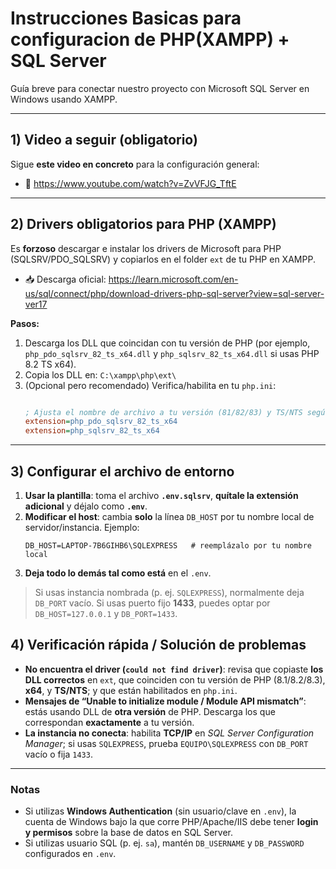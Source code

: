 # Instrucciones Basicas para configuracion de PHP(XAMPP) + SQL Server

Guía breve para conectar nuestro proyecto con Microsoft SQL Server en Windows usando XAMPP.

---

## 1) Video a seguir (obligatorio)
Sigue **este video en concreto** para la configuración general:
- 🎥 https://www.youtube.com/watch?v=ZvVFJG_TftE

---

## 2) Drivers obligatorios para PHP (XAMPP)
Es **forzoso** descargar e instalar los drivers de Microsoft para PHP (SQLSRV/PDO_SQLSRV) y copiarlos en el folder `ext` de tu PHP en XAMPP.

- 📥 Descarga oficial: https://learn.microsoft.com/en-us/sql/connect/php/download-drivers-php-sql-server?view=sql-server-ver17

**Pasos:**  
1. Descarga los DLL que coincidan con tu versión de PHP (por ejemplo, `php_pdo_sqlsrv_82_ts_x64.dll` y `php_sqlsrv_82_ts_x64.dll` si usas PHP 8.2 TS x64).  
2. Copia los DLL en: `C:\xampp\php\ext\`  
3. (Opcional pero recomendado) Verifica/habilita en tu `php.ini`:
   ```ini
   
   ; Ajusta el nombre de archivo a tu versión (81/82/83) y TS/NTS según corresponda:
   extension=php_pdo_sqlsrv_82_ts_x64
   extension=php_sqlsrv_82_ts_x64
   ```

 
---

## 3) Configurar el archivo de entorno
1. **Usar la plantilla**: toma el archivo **`.env.sqlsrv`**, **quítale la extensión adicional** y déjalo como **`.env`**.  
2. **Modificar el host**: cambia **solo** la línea `DB_HOST` por tu nombre local de servidor/instancia. Ejemplo:
   ```env
   DB_HOST=LAPTOP-7B6GIHB6\SQLEXPRESS   # reemplázalo por tu nombre local
   ```
3. **Deja todo lo demás tal como está** en el `.env`.

> Si usas instancia nombrada (p. ej. `SQLEXPRESS`), normalmente deja `DB_PORT` vacío. Si usas puerto fijo **1433**, puedes optar por `DB_HOST=127.0.0.1` y `DB_PORT=1433`.

 

## 4) Verificación rápida / Solución de problemas
- **No encuentra el driver (`could not find driver`)**: revisa que copiaste **los DLL correctos** en `ext`, que coinciden con tu versión de PHP (8.1/8.2/8.3), **x64**, y **TS/NTS**; y que están habilitados en `php.ini`.
- **Mensajes de “Unable to initialize module / Module API mismatch”**: estás usando DLL de **otra versión** de PHP. Descarga los que correspondan **exactamente** a tu versión.
- **La instancia no conecta**: habilita **TCP/IP** en *SQL Server Configuration Manager*; si usas `SQLEXPRESS`, prueba `EQUIPO\SQLEXPRESS` con `DB_PORT` vacío o fija `1433`.

---

### Notas
- Si utilizas **Windows Authentication** (sin usuario/clave en `.env`), la cuenta de Windows bajo la que corre PHP/Apache/IIS debe tener **login y permisos** sobre la base de datos en SQL Server.
- Si utilizas usuario SQL (p. ej. `sa`), mantén `DB_USERNAME` y `DB_PASSWORD` configurados en `.env`.
